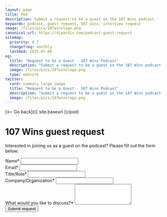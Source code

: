 ```yaml
---
layout: page
title: Pod
description: Submit a request to be a guest on the 107 Wins podcast
keywords: podcast, guest request, 107 wins, interview request
image: /files/pics/107winslogo.png
canonical_url: https://djpardis.com/podcast-guest-request
sitemap:
  priority: 0.7
  changefreq: monthly
  lastmod: 2025-07-08
og:
  title: "Request to be a Guest - 107 Wins Podcast"
  description: "Submit a request to be a guest on the 107 Wins podcast"
  image: /files/pics/107winslogo.png
  type: website
twitter:
  card: summary_large_image
  title: "Request to be a Guest - 107 Wins Podcast"
  description: "Submit a request to be a guest on the 107 Wins podcast"
  image: /files/pics/107winslogo.png
---
```


[<-- Go back]({{ site.baseurl }}/pod)

# <span class="wiggly-underline">107 Wins</span> guest request

Interested in joining us as a guest on the podcast? Please fill out the form below.

<form action="https://formspree.io/f/xldnywyl" method="POST" class="form">
  <div class="form-field">
    <label for="name">Name*</label>
    <input type="text" id="name" name="name" required>
  </div>
  
  <div class="form-field">
    <label for="email">Email*</label>
    <input type="email" id="email" name="email" required>
  </div>
  
  <div class="form-field">
    <label for="title">Title/Role*</label>
    <input type="text" id="title" name="title" required>
  </div>
  
  <div class="form-field">
    <label for="company">Company/Organization*</label>
    <input type="text" id="company" name="company" required>
  </div>
  
  <div class="form-field">
    <label for="topic">What would you like to discuss?*</label>
    <textarea id="topic" name="topic" rows="4" required></textarea>
  </div>
  
  <div class="form-field">
    <button type="submit" class="button">Submit request</button>
  </div>
</form>
